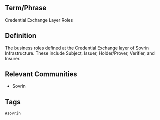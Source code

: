 ## Term/Phrase
Credential Exchange Layer Roles

## Definition
The business roles defined at the Credential Exchange layer of Sovrin Infrastructure. These include Subject, Issuer, Holder/Prover, Verifier, and Insurer.

## Relevant Communities
* Sovrin

## Tags
```
#sovrin
```
